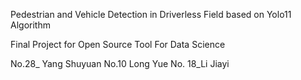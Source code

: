 Pedestrian and Vehicle Detection in Driverless Field based on Yolo11 Algorithm

Final Project for Open Source Tool For Data Science

No.28_ Yang Shuyuan No.10 Long Yue No. 18_Li Jiayi

